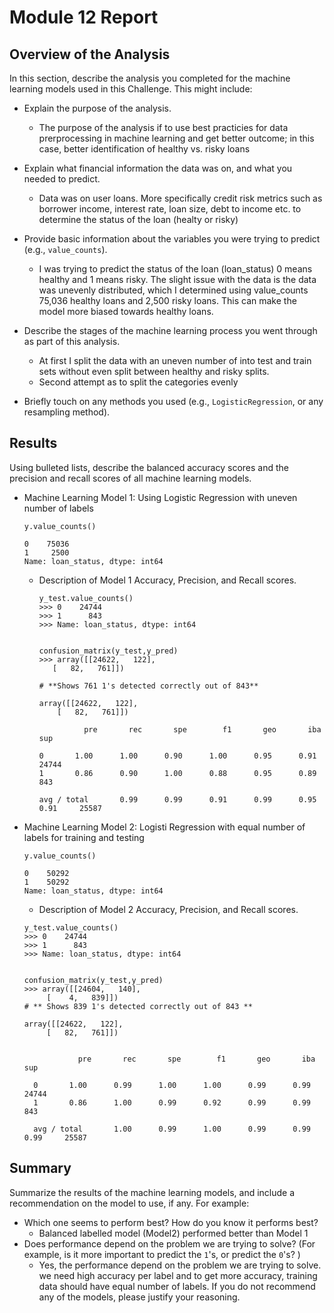 # Module 12 Report

## Overview of the Analysis

In this section, describe the analysis you completed for the machine learning models used in this Challenge. This might include:

* Explain the purpose of the analysis.
  * The purpose of the analysis if to use best practicies for data prerprocessing in machine learning and get better outcome; in this case, better identification of healthy vs. risky loans

* Explain what financial information the data was on, and what you needed to predict.
  * Data was on user loans. More specifically credit risk metrics such as borrower income, interest rate, loan size, debt to income etc. to determine the status of the loan (healty or risky)
* Provide basic information about the variables you were trying to predict (e.g., `value_counts`).
  * I was trying to predict the status of the loan (loan_status) 0 means healthy and 1 means risky. The slight issue with the data is the data was unevenly distributed, which I determined using value_counts 75,036 healthy loans and 2,500 risky loans. This can make the model more biased towards healthy loans.

* Describe the stages of the machine learning process you went through as part of this analysis.
  * At first I split the data with an uneven number of into test and train sets without even split between healthy and risky splits.
  * Second attempt as to split the categories evenly
* Briefly touch on any methods you used (e.g., `LogisticRegression`, or any resampling method).

## Results

Using bulleted lists, describe the balanced accuracy scores and the precision and recall scores of all machine learning models.

* Machine Learning Model 1: Using Logistic Regression with uneven number of labels
    ```
    y.value_counts()

    0    75036
    1     2500
    Name: loan_status, dtype: int64
    ```
  * Description of Model 1 Accuracy, Precision, and Recall scores.

    ```
    y_test.value_counts()
    >>> 0    24744
    >>> 1      843
    >>> Name: loan_status, dtype: int64
    

    confusion_matrix(y_test,y_pred)
    >>> array([[24622,   122],
       [   82,   761]])

    # **Shows 761 1's detected correctly out of 843**
    
    array([[24622,   122],
        [   82,   761]])
    ```

                  pre       rec       spe        f1       geo       iba       sup

        0       1.00      1.00      0.90      1.00      0.95      0.91     24744
        1       0.86      0.90      1.00      0.88      0.95      0.89       843

        avg / total       0.99      0.99      0.91      0.99      0.95      0.91     25587

* Machine Learning Model 2: Logisti Regression with equal number of labels for training and testing
    ```
    y.value_counts()

    0    50292
    1    50292
    Name: loan_status, dtype: int64
    ```

  * Description of Model 2 Accuracy, Precision, and Recall scores.

  ```
  y_test.value_counts()
  >>> 0    24744
  >>> 1      843
  >>> Name: loan_status, dtype: int64
  

  confusion_matrix(y_test,y_pred)
  >>> array([[24604,   140],
       [    4,   839]])
  # ** Shows 839 1's detected correctly out of 843 **
  
  array([[24622,   122],
       [   82,   761]])
      
  ```
  
                  pre       rec       spe        f1       geo       iba       sup

        0       1.00      0.99      1.00      1.00      0.99      0.99     24744
        1       0.86      1.00      0.99      0.92      0.99      0.99       843

        avg / total       1.00      0.99      1.00      0.99      0.99      0.99     25587
## Summary

Summarize the results of the machine learning models, and include a recommendation on the model to use, if any. For example:
* Which one seems to perform best? How do you know it performs best?
  * Balanced labelled model (Model2) performed better than Model 1
* Does performance depend on the problem we are trying to solve? (For example, is it more important to predict the `1`'s, or predict the `0`'s? )
  * Yes, the performance depend on the problem we are trying to solve. we need high accuracy per label and to get more accuracy, training data should have equal number of labels.
If you do not recommend any of the models, please justify your reasoning.
